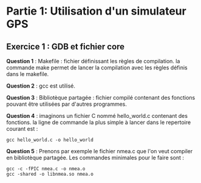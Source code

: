 # Partie 1: Utilisation d'un simulateur GPS

## Exercice 1 : GDB et fichier core

**Question 1** : Makefile : fichier définissant les règles de compilation. la commande make permet de lancer la compilation avec les règles définis dans le makefile.

**Question 2** : gcc est utilisé.

**Question 3** : Bibliotèque partagée : fichier compilé contenant des fonctions pouvant être utilisées par d'autres programmes.

**Question 4** : imaginons un fichier C nommé hello_world.c contenant des fonctions. la ligne de commande la plus simple à lancer dans le repertoire courant est : 
````
gcc hello_world.c -o hello_world
````
**Question 5** : Prenons par exemple le fichier nmea.c que l'on veut compiler en bibliotèque partagée. Les commandes minimales pour le faire sont : 
````
gcc -c -fPIC nmea.c -o nmea.o
gcc -shared -o libnmea.so nmea.o
````
